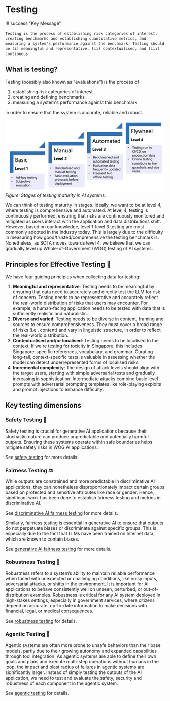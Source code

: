# Testing

!!! success "Key Message"

    Testing is the process of establishing risk categories of interest, creating benchmarks and establishing quantitative metrics, and measuring a system's performance against the benchmark. Testing should be (i) meaningful and representative, (ii) contextualised, and (iii) continuous.

## What is testing?
Testing (possibly also known as "evaluations") is the process of 

1. establishing risk categories of interest
2. creating and defining benchmarks
3. measuring a system's performance against this benchmark

in order to ensure that the system is accurate, reliable and robust.

![Evals](images/testing_progression.png)
_Figure: Stages of testing maturity in AI systems._

We can think of testing maturity in stages. Ideally, we want to be at level 4, where testing is comprehensive and automated. At level 4, testing is continuously performed, ensuring that risks are continuously monitored and mitigated as users interact with the application and data distributions shift. However, based on our knowledge, level 1-level 3 testing are most commonly adopted in the industry today. This is largely due to the difficulty in measuring how good/trusted/comprehensive the testing benchmark is. Nonetheless, as SOTA moves towards level 4, we believe that we can gradually level up Whole-of-Government (WOG) testing of AI systems. 

## Principles for Effective Testing 🎯

We have four guiding principles when collecting data for testing:

1. **Meaningful and representative**: Testing  needs to be meaningful by ensuring that data need to accurately and directly test the LLM for risk of concern. Testing needs to be representative and accurately reflect the real-world distribution of risks that users may encounter. For example, a human-facing application needs to be tested with data that is sufficiently realistic and naturalistic. 
2. **Diverse and varied**: Testing needs to be diverse in content, framing and sources to ensure comprehensiveness. They must cover a broad range of risks (i.e., content) and vary in linguistic structure, in order to reflect the real-world distribution.
2. **Contextualised and/or localised**: Testing needs to be localised to the context. If we're testing for toxicity in Singapore, this includes Singapore-specific references, vocabulary, and grammar. Curating long-tail, context-specific tests is valuable in assessing whether the model can detect underrepresented forms of localised risks.
3. **Incremental complexity**: The design of attack levels should align with the target users, starting with simple adversarial tests and gradually increasing in sophistication. Intermediate attacks combine basic level prompts with adversarial prompting templates like role-playing exploits and prompt injections to enhance difficulty. 

## Key testing dimensions

### Safety Testing 🦺

Safety testing is crucial for generative AI applications because their stochastic nature can produce unpredictable and potentially harmful outputs. Ensuring these systems operate within safe boundaries helps mitigate safety risks in WOG AI applications. 

See [safety testing](testing/safety_testing/safety_testing.md) for more details. 

### Fairness Testing ⚖️

While outputs are constrained and more predictable in discriminative AI applications, they can nonetheless disproportionately impact certain groups based on protected and sensitive attributes like race or gender. Hence, significant work has been done to establish fairness testing and metrics in discriminative AI. 

See [discriminative AI fairness testing](testing/fairness_testing/fairness_discriminative.md) for more details. 

Similarly, fairness testing is essential in generative AI to ensure that outputs do not perpetuate biases or discriminate against specific groups. This is especially due to the fact that LLMs have been trained on Internet data, which are known to contain biases. 

See [generative AI fairness testing](testing/fairness_testing/fairness_generative.md) for more details.

### Robustness Testing 💪

Robustness refers to a system’s ability to maintain reliable performance when faced with unexpected or challenging conditions, like noisy inputs, adversarial attacks, or shifts in the environment. It is important for AI applications to behave consistently well on unseen, perturbed, or out-of-distribution examples. Robustness is critical for any AI system deployed in high-stakes settings, especially in government services, where citizens depend on accurate, up-to-date information to make decisions with financial, legal, or medical consequences. 

See [robustness testing](testing/robustness_testing/robustness_testing.md) for details. 

### Agentic Testing 🤖

Agentic systems are often more prone to unsafe behaviors than their base models, partly due to their growing autonomy and expanded capabilities through tool integration. As agentic systems are able to define their own goals and plans and execute multi-step operations without humans in the loop, the impact and blast radius of failures in agentic systems are significantly larger. Instead of simply testing the outputs of the AI application, we need to test and evaluate the safety, security and robustness of each component in the agentic system. 

See [agentic testing](testing/agentic_testing/agentic_testing.md) for details. 